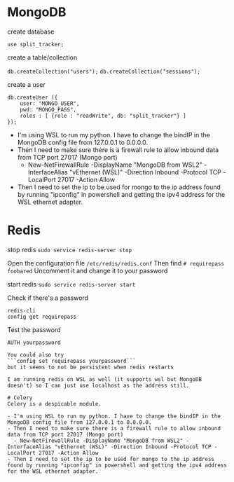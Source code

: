 # MongoDB

create database

```use split_tracker;```

create a table/collection

```db.createCollection("users");```
```db.createCollection("sessions");```

create a user

```
db.createUser ({
    user: "MONGO_USER",
    pwd: "MONGO_PASS",
    roles : [ {role : "readWrite", db: "split_tracker"} ]
});
```

- I'm using WSL to run my python. I have to change the bindIP in the MongoDB config file from 127.0.0.1 to 0.0.0.0.
- Then I need to make sure there is a firewall rule to allow inbound data from TCP port 27017 (Mongo port)
  - New-NetFirewallRule -DisplayName "MongoDB from WSL2" -InterfaceAlias "vEthernet (WSL)" -Direction Inbound -Protocol TCP -LocalPort 27017 -Action Allow
- Then I need to set the ip to be used for mongo to the ip address found by running "ipconfig" in powershell and getting the ipv4 address for the WSL ethernet adapter.

# Redis

stop redis
```sudo service redis-server stop```

Open the configuration file
```/etc/redis/redis.conf```
Then find
```# requirepass foobared```
Uncomment it and change it to your password

start redis
```sudo service redis-server start```

Check if there's a password

```
redis-cli
config get requirepass
```

Test the password

```
AUTH yourpassword

You could also try
```config set requirepass yourpassword```
but it seems to not be persistent when redis restarts

I am running redis on WSL as well (it supports wsl but MongoDB doesn't) so I can just use localhost as the address still.

# Celery
Celery is a despicable module.

- I'm using WSL to run my python. I have to change the bindIP in the MongoDB config file from 127.0.0.1 to 0.0.0.0.
- Then I need to make sure there is a firewall rule to allow inbound data from TCP port 27017 (Mongo port)
  - New-NetFirewallRule -DisplayName "MongoDB from WSL2" -InterfaceAlias "vEthernet (WSL)" -Direction Inbound -Protocol TCP -LocalPort 27017 -Action Allow
- Then I need to set the ip to be used for mongo to the ip address found by running "ipconfig" in powershell and getting the ipv4 address for the WSL ethernet adapter.
